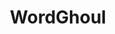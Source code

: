 ---
layout: project
title: WordGhoul
snippet: A word game for iOS featuring procedurally generated levels and dynamically scaled difficulty. Built entirely in OpenGLES.
---
